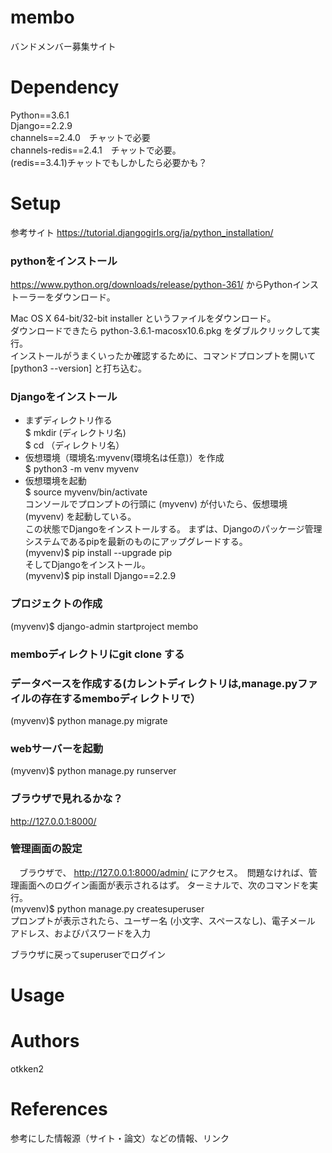 # membo
バンドメンバー募集サイト

# Dependency
Python==3.6.1  
Django==2.2.9  
channels==2.4.0　チャットで必要  
channels-redis==2.4.1　チャットで必要。  
(redis==3.4.1)チャットでもしかしたら必要かも？  

# Setup
参考サイト
https://tutorial.djangogirls.org/ja/python_installation/

 ### pythonをインストール
https://www.python.org/downloads/release/python-361/ からPythonインストーラーをダウンロード。  

Mac OS X 64-bit/32-bit installer というファイルをダウンロード。  
ダウンロードできたら python-3.6.1-macosx10.6.pkg をダブルクリックして実行。  
インストールがうまくいったか確認するために、コマンドプロンプトを開いて [python3 --version] と打ち込む。  


 ### Djangoをインストール 
 * まずディレクトリ作る  
 $ mkdir (ディレクトリ名)  
 $ cd （ディレクトリ名）  
 * 仮想環境（環境名:myvenv(環境名は任意)）を作成  
 $ python3 -m venv myvenv  
 * 仮想環境を起動  
 $ source myvenv/bin/activate  
 コンソールでプロンプトの行頭に (myvenv) が付いたら、仮想環境(myvenv) を起動している。  
 この状態でDjangoをインストールする。
まずは、Djangoのパッケージ管理システムであるpipを最新のものにアップグレードする。  
 (myvenv)$ pip install --upgrade pip  
 そしてDjangoをインストール。  
 (myvenv)$ pip install Django==2.2.9  
 
 ### プロジェクトの作成  
 (myvenv)$ django-admin startproject membo  
 
 
 ### memboディレクトリにgit clone する
 
 ### データベースを作成する(カレントディレクトリは,manage.pyファイルの存在するmemboディレクトリで）　　
 (myvenv)$ python manage.py migrate  
 
 ### webサーバーを起動  
 
 (myvenv)$ python manage.py runserver   


### ブラウザで見れるかな？　　
http://127.0.0.1:8000/  

### 管理画面の設定
　ブラウザで、 http://127.0.0.1:8000/admin/ にアクセス。　問題なければ、管理画面へのログイン画面が表示されるはず。
 ターミナルで、次のコマンドを実行。  
 (myvenv)$ python manage.py createsuperuser  
 プロンプトが表示されたら、ユーザー名 (小文字、スペースなし)、電子メール アドレス、およびパスワードを入力　　
 
 ブラウザに戻ってsuperuserでログイン

# Usage
 ### 


# Authors
otkken2

# References
参考にした情報源（サイト・論文）などの情報、リンク
